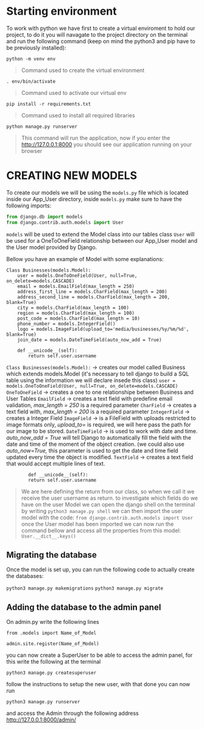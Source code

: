 # Starting environment

To work with python we have first to create a virtual enviroment to hold our project, to do it you will navagate to the project directory on the terminal and run the following command (keep on mind the python3 and pip have to be previously installed):

`python -m venv env`

> Command used to create the virtual environment

`. env/bin/activate`

> Command used to activate our virtual env

`pip install -r requirements.txt`

> Command used to install all required libraries

`python manage.py runserver`

> This command will run the application, now if you enter the http://127.0.0.1:8000 you should see our application running on your browser

# CREATING NEW MODELS

To create our models we will be using the `models.py` file which is located inside our App_User directory, inside `models.py` make sure to have the following imports:

```python
from django.db import models
from django.contrib.auth.models import User
```

`models` will be used to extend the Model class into our tables class
`User` will be used for a OneToOneField relationship between our App_User model and the User model provided by Django.

Bellow you have an example of Model with some explanations:

```
Class Businesses(models.Model):
    user = models.OneToOneField(User, null=True, on_delete=models.CASCADE)
    email = models.EmailField(max_length = 250)
    address_first_line = models.CharField(max_length = 200)
    address_second_line = models.CharField(max_length = 200, blank=True)
    city = models.CharField(max_length = 100)
    region = models.CharField(max_length = 100)
    post_code = models.CharField(max_length = 10)
    phone_number = models.IntegerField()
    logo = models.ImageField(upload_to='media/businesses/%y/%m/%d', blank=True)
    join_date = models.DateTimeField(auto_now_add = True)

    def __unicode__(self):
        return self.user.username
```

`Class Businesses(models.Model):` -\> creates our model called Business which extends models.Model (it's necessary to tell django to build a SQL table using the information we will declare insede this class)
`user = models.OneToOneField(User, null=True, on_delete=models.CASCADE)`
`OneToOneField` -\> creates a one to one relationshipe between Business and User Tables
`EmailField` -\> creates a text field with predefine email validation, *max_length = 250* is a required parameter
`CharField` -\> creates a text field with, *max_length = 200* is a required parameter
`IntegerField` -\> creates a Integer Field
`ImageField` -\> is a FileField with uploads restricted to image formats only, *upload_to=* is required, we will here pass the path for our image to be stored.
`DateTimeField` -\> is used to work with date and time. *auto\_now\_add = True* will tell Django to automatically fill the field with the date and time of the moment of the object creation. (we could also use *auto_now=True,* this parameter is used to get the date and time field updated every time the object is modified.
`TextField` -\> creates a text field that would accept multiple lines of text.

```
        def __unicode__(self):
        return self.user.username
```

> We are here defining the return from our class, so when we call it we receive the user username as return.
> to investigate which fields do we have on the user Model we can open the django shell on the terminal by writing
> `python3 manage.py shell`
> we can then import the user model with the code:
> `from django.contrib.auth.models import User`
> once the User model has been imported we can now run the command bellow and access all the properties from this model:
> `User.__dict__.keys()`

## Migrating the database

Once the model is set up, you can run the following code to actually create the databases:

`python3 manage.py makemigrations`
`python3 manage.py migrate`


## Adding the database to the admin panel
On admin.py write the following lines

`from .models import Name_of_Model`

`admin.site.register(Name_of_Model)`


you can now create a SuperUser to be able to access the admin panel, for this write the following at the terminal

`python3 manage.py createsuperuser`

follow the instructions to setup the new user, with that done you can now run

`python3 manage.py runserver`

and access the Admin through the following address
http://127.0.0.1:8000/admin/

